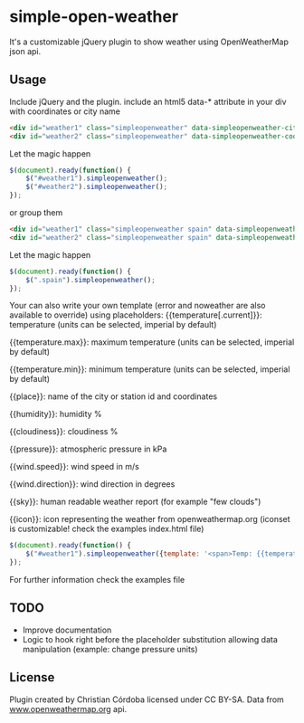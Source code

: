 simple-open-weather
===================

It's a customizable jQuery plugin to show weather using OpenWeatherMap json api.


Usage
-----
Include jQuery and the plugin.
include an html5 data-* attribute in your div with coordinates or city name

```html
<div id="weather1" class="simpleopenweather" data-simpleopenweather-city="alcoy, alicante"></div>
<div id="weather2" class="simpleopenweather" data-simpleopenweather-coord="38.701052,-0.464172"></div>
```

Let the magic happen

```js
$(document).ready(function() {
	$("#weather1").simpleopenweather();
	$("#weather2").simpleopenweather();
});
```
or group them

```html
<div id="weather1" class="simpleopenweather spain" data-simpleopenweather-city="alcoy, alicante"></div>
<div id="weather2" class="simpleopenweather spain" data-simpleopenweather-city="madrid"></div>
```

Let the magic happen

```js
$(document).ready(function() {
	$(".spain").simpleopenweather();
});
```

Your can also write your own template (error and noweather are also available to override) using placeholders:
{{temperature[.current]}}: temperature (units can be selected, imperial by default)

{{temperature.max}}: maximum temperature (units can be selected, imperial by default)

{{temperature.min}}: minimum temperature (units can be selected, imperial by default)

{{place}}: name of the city or station id and coordinates

{{humidity}}: humidity %

{{cloudiness}}: cloudiness %

{{pressure}}: atmospheric pressure in kPa 

{{wind.speed}}: wind speed in m/s

{{wind.direction}}: wind direction in degrees

{{sky}}: human readable weather report (for example "few clouds")

{{icon}}: icon representing the weather from openweathermap.org (iconset is customizable! check the examples index.html file)

```js
$(document).ready(function() {
	$("#weather1").simpleopenweather({template: '<span>Temp: {{temperature}} ºC </span>', error: '<p>error</p>', noweather: '<p> there is not any weather station arround</p>', units: 'metric', lang: 'en', iconset: './iconset_demo/'});
});
```

For further information check the examples file

TODO
----
- Improve documentation
- Logic to hook right before the placeholder substitution allowing data manipulation (example: change pressure units)

License
-------
Plugin created by Christian Córdoba licensed under CC BY-SA. Data from www.openweathermap.org api.
